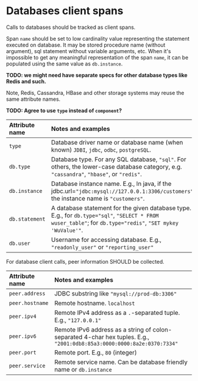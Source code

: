 # Databases client spans

Calls to databases should be tracked as client spans.

Span `name` should be set to low cardinality value representing the statement
executed on database. It may be stored procedure name (without argument), sql
statement without variable arguments, etc. When it's impossible to get any
meaningful representation of the span `name`, it can be populated using the same
value as `db.instance`.

**TODO: we might need have separate specs for other database types like Redis
and such.**

Note, Redis, Cassandra, HBase and other storage systems may reuse the same
attribute names.

**TODO: Agree to use `type` instead of `component`?**

| Attribute name | Notes and examples |
|:---------------|:-------------------|
| `type`         | Database driver name or database name (when known) `JDBI`, `jdbc`, `odbc`, `postgreSQL`. |
| `db.type`      | Database type. For any SQL database, `"sql"`. For others, the lower-case database category, e.g. `"cassandra"`, `"hbase"`, or `"redis"`. |
| `db.instance`  | Database instance name. E.g., In java, if the jdbc.url=`"jdbc:mysql://127.0.0.1:3306/customers"`, the instance name is `"customers"`. |
| `db.statement` | A database statement for the given database type. E.g., for `db.type="sql"`, `"SELECT * FROM wuser_table"`; for `db.type="redis"`, `"SET mykey 'WuValue'"`. |
| `db.user`      | Username for accessing database. E.g., `"readonly_user"` or `"reporting_user"` |

For database client calls, peer information SHOULD be collected.

| Attribute name  | Notes and examples |
|:----------------|:-------------------|
| `peer.address`  | JDBC substring like `"mysql://prod-db:3306"` |
| `peer.hostname` | Remote hostname. `localhost` |
| `peer.ipv4`     | Remote IPv4 address as a `.`-separated tuple. E.g., `"127.0.0.1"` |
| `peer.ipv6`     | Remote IPv6 address as a string of colon-separated 4-char hex tuples. E.g., `"2001:0db8:85a3:0000:0000:8a2e:0370:7334"` |
| `peer.port`     | Remote port. E.g., `80` (integer) |
| `peer.service`  | Remote service name. Can be database friendly name or `db.instance` |
